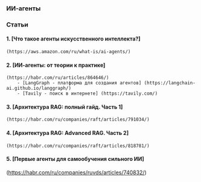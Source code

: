 ### ИИ-агенты

### Статьи

#### 1. [Что такое агенты искусственного интеллекта?]
    (https://aws.amazon.com/ru/what-is/ai-agents/)

#### 2. [ИИ-агенты: от теории к практике]
    (https://habr.com/ru/articles/864646/)
        - [LangGraph - платформа для создания агентов] (https://langchain-ai.github.io/langgraph/)
        - [Tavily - поиск в интернете] (https://tavily.com/)

#### 3. [Архитектура RAG: полный гайд. Часть 1]
    (https://habr.com/ru/companies/raft/articles/791034/)

#### 4. [Архитектура RAG: Advanced RAG. Часть 2]
    (https://habr.com/ru/companies/raft/articles/818781/)

#### 5. [Первые агенты для самообучения сильного ИИ]
(https://habr.com/ru/companies/ruvds/articles/740832/)

